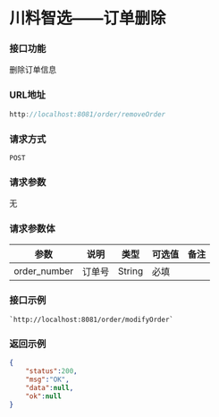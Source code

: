 # 川料智选——订单删除
### 接口功能

删除订单信息

### URL地址

```javascript
http://localhost:8081/order/removeOrder
```

### 请求方式

`POST`

### 请求参数

无

### 请求参数体

| 参数      | 说明                               | 类型      | 可选值       | 备注    |
|---------- |---------------------------------- |---------- |------------- |-------- |
|order_number  | 订单号 | String | 必填 | |

### 接口示例

    `http://localhost:8081/order/modifyOrder`

### 返回示例

```json
{
    "status":200,
    "msg":"OK",
    "data":null,
    "ok":null
}
```
